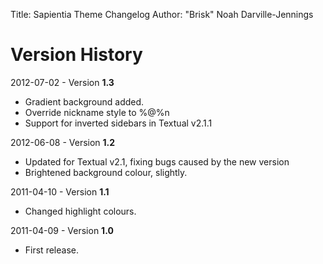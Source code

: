Title: Sapientia Theme Changelog
Author: "Brisk" Noah Darville-Jennings

# Version History #

2012-07-02 - Version **1.3**    
- Gradient background added.  
- Override nickname style to %@%n  
- Support for inverted sidebars in Textual v2.1.1  

2012-06-08 - Version **1.2**   
- Updated for Textual v2.1, fixing bugs caused by the new version  
- Brightened background colour, slightly.  

2011-04-10 - Version **1.1**  
- Changed highlight colours.  

2011-04-09 - Version **1.0**  
- First release.  